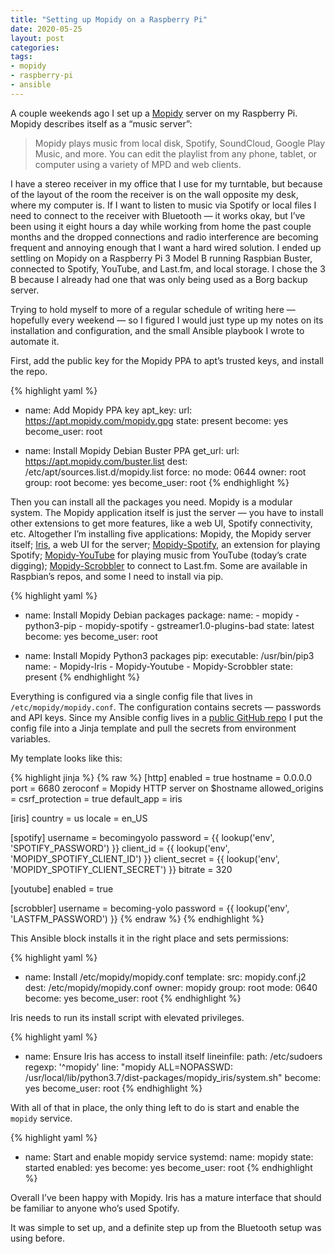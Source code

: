 ```yaml
---
title: "Setting up Mopidy on a Raspberry Pi"
date: 2020-05-25
layout: post
categories: 
tags: 
- mopidy 
- raspberry-pi 
- ansible
---
```

A couple weekends ago I set up a [Mopidy](https://mopidy.com/) server on my Raspberry Pi. Mopidy describes itself as a &ldquo;music server&rdquo;:

> Mopidy plays music from local disk, Spotify, SoundCloud, Google Play Music, and more. You can edit the playlist from any phone, tablet, or computer using a variety of MPD and web clients. 

I have a stereo receiver in my office that I use for my turntable, but because of the layout of the room the receiver is on the wall opposite my desk, where my computer is. If I want to listen to music via Spotify or local files I need to connect to the receiver with Bluetooth &#x2014; it works okay, but I&rsquo;ve been using it eight hours a day while working from home the past couple months and the dropped connections and radio interference are becoming frequent and annoying enough that I want a hard wired solution. I ended up settling on Mopidy on a Raspberry Pi 3 Model B running Raspbian Buster, connected to Spotify, YouTube, and Last.fm, and local storage. I chose the 3 B because I already had one that was only being used as a Borg backup server.

Trying to hold myself to more of a regular schedule of writing here &#x2014; hopefully every weekend &#x2014; so I figured I would just type up my notes on its installation and configuration, and the small Ansible playbook I wrote to automate it.

First, add the public key for the Mopidy PPA to apt&rsquo;s trusted keys, and install the repo.

{% highlight yaml %}
- name: Add Mopidy PPA key
  apt_key:
    url: https://apt.mopidy.com/mopidy.gpg
    state: present
  become: yes
  become_user: root

- name: Install Mopidy Debian Buster PPA
  get_url:
    url: https://apt.mopidy.com/buster.list
    dest: /etc/apt/sources.list.d/mopidy.list
    force: no
    mode: 0644
    owner: root
    group: root
  become: yes
  become_user: root
{% endhighlight %}

Then you can install all the packages you need. Mopidy is a modular system. The Mopidy application itself is just the server &#x2014; you have to install other extensions to get more features, like a web UI, Spotify connectivity, etc. Altogether I&rsquo;m installing five applications: Mopidy, the Mopidy server itself; [Iris](https://github.com/jaedb/Iris), a web UI for the server; [Mopidy-Spotify](https://github.com/mopidy/mopidy-spotify), an extension for playing Spotify; [Mopidy-YouTube](https://github.com/natumbri/mopidy-youtube) for playing music from YouTube (today&rsquo;s crate digging); [Mopidy-Scrobbler](https://github.com/mopidy/mopidy-scrobbler) to connect to Last.fm. Some are available in Raspbian&rsquo;s repos, and some I need to install via pip.

{% highlight yaml %}
- name: Install Mopidy Debian packages
  package:
    name:
      - mopidy
      - python3-pip
      - mopidy-spotify
      - gstreamer1.0-plugins-bad
    state: latest
  become: yes
  become_user: root

- name: Install Mopidy Python3 packages
  pip:
    executable: /usr/bin/pip3
    name:
      - Mopidy-Iris
      - Mopidy-Youtube
      - Mopidy-Scrobbler
    state: present
{% endhighlight %}

Everything is configured via a single config file that lives in `/etc/mopidy/mopidy.conf`. The configuration contains secrets &#x2014; passwords and API keys. Since my Ansible config lives in a [public GitHub repo](https://github.com/kylerjohnston/ansible/) I put the config file into a Jinja template and pull the secrets from environment variables.

My template looks like this:

{% highlight jinja %}
{% raw %}
[http]
enabled = true
hostname = 0.0.0.0
port = 6680
zeroconf = Mopidy HTTP server on $hostname
allowed_origins = 
csrf_protection = true
default_app = iris

[iris]
country = us
locale = en_US

[spotify]
username = becomingyolo
password = {{ lookup('env', 'SPOTIFY_PASSWORD') }}
client_id = {{ lookup('env', 'MOPIDY_SPOTIFY_CLIENT_ID') }}
client_secret = {{ lookup('env', 'MOPIDY_SPOTIFY_CLIENT_SECRET') }}
bitrate = 320

[youtube]
enabled = true

[scrobbler]
username = becoming-yolo
password = {{ lookup('env', 'LASTFM_PASSWORD') }}
{% endraw %}
{% endhighlight %}

This Ansible block installs it in the right place and sets permissions:

{% highlight yaml %}
- name: Install /etc/mopidy/mopidy.conf
  template:
    src: mopidy.conf.j2
    dest: /etc/mopidy/mopidy.conf
    owner: mopidy
    group: root
    mode: 0640
  become: yes
  become_user: root
{% endhighlight %}

Iris needs to run its install script with elevated privileges.

{% highlight yaml %}
- name: Ensure Iris has access to install itself
  lineinfile:
    path: /etc/sudoers
    regexp: '^mopidy'
    line: "mopidy ALL=NOPASSWD: /usr/local/lib/python3.7/dist-packages/mopidy_iris/system.sh"
  become: yes
  become_user: root
{% endhighlight %}

With all of that in place, the only thing left to do is start and enable the `mopidy` service.

{% highlight yaml %}
- name: Start and enable mopidy service
  systemd:
    name: mopidy
    state: started
    enabled: yes
  become: yes
  become_user: root
{% endhighlight %}

Overall I&rsquo;ve been happy with Mopidy. Iris has a mature interface that should be familiar to anyone who&rsquo;s used Spotify.

It was simple to set up, and a definite step up from the Bluetooth setup was using before.

